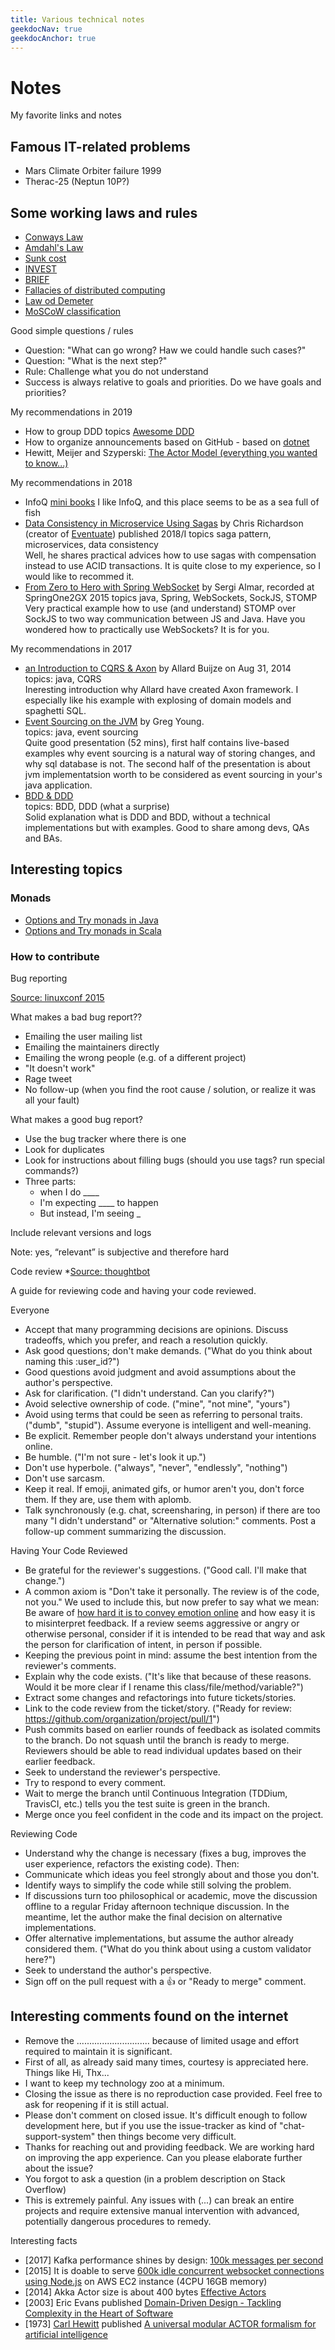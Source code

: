 ```yaml
---
title: Various technical notes
geekdocNav: true
geekdocAnchor: true
---
```


# Notes

My favorite links and notes

## Famous IT-related problems

- Mars Climate Orbiter failure 1999
- Therac-25 (Neptun 10P?)

## Some working laws and rules

- [Conways Law](http://www.melconway.com/Home/Conways_Law.html)
- [Amdahl's Law](https://en.wikipedia.org/wiki/Amdahl%27s_law)
- [Sunk cost](https://en.wikipedia.org/wiki/Sunk_cost)
- [INVEST](https://blog.ageno.pl/jak-definiowac-wymagania-zadan-w-projektach/)
- [BRIEF](https://cucumber.io/blog/bdd/keep-your-scenarios-brief-%281%29/)
- [Fallacies of distributed computing](https://en.wikipedia.org/wiki/Fallacies_of_distributed_computing)
- [Law od Demeter](https://en.wikipedia.org/wiki/Law_of_Demeter)
- [MoSCoW classification](https://en.wikipedia.org/wiki/MoSCoW_method)


Good simple questions / rules

- Question: "What can go wrong? Haw we could handle such cases?"
- Question: "What is the next step?"
- Rule: Challenge what you do not understand
- Success is always relative to goals and priorities. Do we have goals and priorities?

My recommendations in 2019

- How to group DDD topics [Awesome DDD](https://github.com/heynickc/awesome-ddd)
- How to organize announcements based on GitHub - based on [dotnet](https://github.com/dotnet/announcements)
- Hewitt, Meijer and Szyperski: [The Actor Model (everything you wanted to know...)](https://www.youtube.com/watch?v=7erJ1DV_Tlo)

My recommendations in 2018

- InfoQ [mini books](https://www.infoq.com/minibooks/) I like InfoQ, and this place seems to be as a sea full of fish
- [Data Consistency in Microservice Using Sagas](https://www.infoq.com/presentations/saga-microservices/) by Chris Richardson (creator of [Eventuate](https://eventuate.io/)) published 2018/I
topics saga pattern, microservices, data consistency  
Well, he shares practical advices how to use sagas with compensation instead to use ACID transactions. It is quite close to my experience, so I would like to recommed it.
- [From Zero to Hero with Spring WebSocket](https://www.youtube.com/watch?v=nxakp15CACY&feature=youtu.be) by Sergi Almar, recorded at SpringOne2GX 2015
topics java, Spring, WebSockets, SockJS, STOMP
Very practical example how to use (and understand) STOMP over SockJS to two way communication between JS and Java. Have you wondered how to practically use WebSockets? It is for you.

My recommendations in 2017

- [an Introduction to CQRS & Axon](https://www.infoq.com/presentations/cqrs-axon/?utm_source=presentations_about_axon-framework&utm_medium=link&utm_campaign=axon-framework) by Allard Buijze on Aug 31, 2014  
topics: java, CQRS  
Ineresting introduction why Allard have created Axon framework. I especially like his example with explosing of domain models and spaghetti SQL.
- [Event Sourcing on the JVM](https://www.infoq.com/presentations/event-sourcing-jvm/) by Greg Young.  
topics: java, event sourcing  
Quite good presentation (52 mins), first half contains live-based examples why event sourcing is a natural way of storing changes, and why sql database is not. The second half of the presentation is about jvm implementatsion worth to be considered as event sourcing in your's java application.
- [BDD & DDD](https://www.infoq.com/presentations/bdd-and-ddd/)  
topics: BDD, DDD (what a surprise)  
Solid explanation what is DDD and BDD, without a technical implementations but with examples. Good to share among devs, QAs and BAs.

## Interesting topics  
### Monads
- [Options and Try monads in Java](https://dzone.com/articles/whats-wrong-java-8-part-iv)
- [Options and Try monads in Scala](https://www.coursera.org/lecture/progfun2/lecture-1-4-monads-98tNE)


### How to contribute
Bug reporting

[Source: linuxconf 2015](https://fr.slideshare.net/jpetazzo/how-to-contribute-to-large-open-source-projects-like-docker-linuxcon-2015)

What makes a bad bug report??

- Emailing the user mailing list
- Emailing the maintainers directly
- Emailing the wrong people (e.g. of a different project)
- "It doesn't work"
- Rage tweet
- No follow-up (when you find the root cause / solution, or realize it was all your fault)

What makes a good bug report?

- Use the bug tracker where there is one
- Look for duplicates
- Look for instructions about filling bugs (should you use tags? run special commands?)
- Three parts:
  - when I do ____
  - I'm expecting ____ to happen
  - But instead, I'm seeing _

Include relevant versions and logs

Note: yes, “relevant” is subjective and therefore hard

Code review
*[Source: thoughtbot](https://github.com/thoughtbot/guides/tree/main/code-review)

A guide for reviewing code and having your code reviewed.

Everyone

- Accept that many programming decisions are opinions. Discuss tradeoffs, which you prefer, and reach a resolution quickly.
- Ask good questions; don't make demands. ("What do you think about naming this :user_id?")
- Good questions avoid judgment and avoid assumptions about the author's perspective.
- Ask for clarification. ("I didn't understand. Can you clarify?")
- Avoid selective ownership of code. ("mine", "not mine", "yours")
- Avoid using terms that could be seen as referring to personal traits. ("dumb", "stupid"). Assume everyone is intelligent and well-meaning.
- Be explicit. Remember people don't always understand your intentions online.
- Be humble. ("I'm not sure - let's look it up.")
- Don't use hyperbole. ("always", "never", "endlessly", "nothing")
- Don't use sarcasm.
- Keep it real. If emoji, animated gifs, or humor aren't you, don't force them. If they are, use them with aplomb.
- Talk synchronously (e.g. chat, screensharing, in person) if there are too many "I didn't understand" or "Alternative solution:" comments. Post a follow-up comment summarizing the discussion.

Having Your Code Reviewed

- Be grateful for the reviewer's suggestions. ("Good call. I'll make that change.")
- A common axiom is "Don't take it personally. The review is of the code, not you." We used to include this, but now prefer to say what we mean: Be aware of [how hard it is to convey emotion online](https://www.fastcompany.com/3036748/why-its-so-hard-to-detect-emotion-in-emails-and-texts) and how easy it is to misinterpret feedback. If a review seems aggressive or angry or otherwise personal, consider if it is intended to be read that way and ask the person for clarification of intent, in person if possible.
- Keeping the previous point in mind: assume the best intention from the reviewer's comments.
- Explain why the code exists. ("It's like that because of these reasons. Would it be more clear if I rename this class/file/method/variable?")
- Extract some changes and refactorings into future tickets/stories.
- Link to the code review from the ticket/story. ("Ready for review: https://github.com/organization/project/pull/1")
- Push commits based on earlier rounds of feedback as isolated commits to the branch. Do not squash until the branch is ready to merge. Reviewers should be able to read individual updates based on their earlier feedback.
- Seek to understand the reviewer's perspective.
- Try to respond to every comment.
- Wait to merge the branch until Continuous Integration (TDDium, TravisCI, etc.) tells you the test suite is green in the branch.
- Merge once you feel confident in the code and its impact on the project.

Reviewing Code

- Understand why the change is necessary (fixes a bug, improves the user experience, refactors the existing code). Then:
- Communicate which ideas you feel strongly about and those you don't.
- Identify ways to simplify the code while still solving the problem.
- If discussions turn too philosophical or academic, move the discussion offline to a regular Friday afternoon technique discussion. In the meantime, let the author make the final decision on alternative implementations.
- Offer alternative implementations, but assume the author already considered them. ("What do you think about using a custom validator here?")
- Seek to understand the author's perspective.
- Sign off on the pull request with a 👍 or "Ready to merge" comment.

## Interesting comments found on the internet

- Remove the ............................. because of limited usage and effort required to maintain it is significant.
- First of all, as already said many times, courtesy is appreciated here. Things like Hi, Thx...
- I want to keep my technology zoo at a minimum.
- Closing the issue as there is no reproduction case provided. Feel free to ask for reopening if it is still actual.
- Please don't comment on closed issue. It's difficult enough to follow development here, but if you use the issue-tracker as kind of "chat-support-system" then things become very difficult.
- Thanks for reaching out and providing feedback. We are working hard on improving the app experience. Can you please elaborate further about the issue?
- You forgot to ask a question (in a problem description on Stack Overflow)
- This is extremely painful. Any issues with (...) can break an entire projects and require extensive manual intervention with advanced, potentially dangerous procedures to remedy.

Interesting facts

- [2017] Kafka performance shines by design: [100k messages per second](https://tanzu.vmware.com/developer/blog/understanding-the-differences-between-rabbitmq-vs-kafka/)
- [2015] It is doable to serve [600k idle concurrent websocket connections using Node.js](https://blog.jayway.com/2015/04/13/600k-concurrent-websocket-connections-on-aws-using-node-js/) on AWS EC2 instance (4CPU 16GB memory)
- [2014] Akka Actor size is about 400 bytes [Effective Actors](https://www.infoq.com/presentations/akka-scala-actor-patterns/?utm_source=presentations_about_scalaio-2013)
- [2003] Eric Evans published [Domain-Driven Design - Tackling Complexity in the Heart of Software](https://en.wikipedia.org/wiki/Domain-driven_design)
- [1973] [Carl Hewitt](https://en.wikipedia.org/wiki/Carl_Hewitt) published [A universal modular ACTOR formalism for artificial intelligence](https://dl.acm.org/doi/10.5555/1624775.1624804)